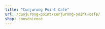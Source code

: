 ```yaml
---
title: "Cunjurong Point Cafe"
url: /cunjurong-point/cunjurong-point-cafe/
shop: convenience
---
```

